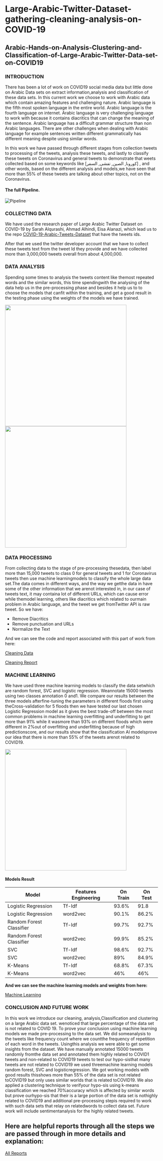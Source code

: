 # Large-Arabic-Twitter-Dataset-gathering-cleaning-analysis-on-COVID-19

## Arabic-Hands-on-Analysis-Clustering-and-Classification-of-Large-Arabic-Twitter-Data-set-on-COVID19

### INTRODUCTION

There has been a lot of work on COVID19 social media data but little done on Arabic Data sets on extract information,analysis and classification of these data sets. In this current work we choose to work with Arabic data which contain amazing features and challenging nature. Arabic language is the fifth most spoken language in the entire world. Arabic language is the fourth language on internet. Arabic language is very challenging language to work with because it contains diacritics that can change the meaning of the sentence. Arabic language has a difficult grammar structure than non Arabic languages. There are other challenges when dealing with Arabic language for example sentences written different grammatically has different meaning despite using similar words.

In this work we have passed through different stages from collection tweets to processing of the tweets, analysis these tweets, and lastly to classify these tweets on Coronavirus and general tweets to demonstrate that weets  collected based  on  some  keywords  like  [كورونا, الصين, تفشى, السفر] ,  and  other words, based on the different analysis and models,we  have  seen  that  more  than  55%  of  these  tweets  are  talking about  other  topics,  not  on  the  Coronavirus.

#### The full Pipeline.

![Pipeline](images/pipeline_of_data.png)

### COLLECTING DATA

We have used the research paper of Large Arabic Twitter Dataset on COVID-19 by Sarah Alqurashi, Ahmad Alhindi, Eisa Alanazi, which lead us to the repo
[COVID-19-Arabic-Tweets-Dataset](https://github.com/SarahAlqurashi/COVID-19-Arabic-Tweets-Dataset) that have the tweets ids.

After that we used the twitter developer account that we have to collect these tweets text from the tweet Id they provide and we have collected more than 3,000,000 tweets overall from about 4,000,000.

### DATA ANALYSIS
Spending some times to analysis the tweets content like themost repeated words and the similar words, this time spendingwith the analysing of the data help us in the pre-processing phase and besides it help us to to choose the models that canfit within the training, and get a good result in the testing phase using the weights of the models we have trained.

<p float="left">
  <img src="Tableau/word2vec_result_files/word2_vec_2_dierss_files/image004.jpg" width="400" height="400"/>
  <img src="images/image004.png" width="400" height="400"/>
</p>

### DATA  PROCESSING

From collecting data to the stage of pre-processing thesedata, then label more than 15,000 tweets to class 0 for general tweets and 1 for Coronavirus tweets then use machine learningmodels to classify the whole large data set.The data comes in different ways, and the way we getthe data in have some of the other information that we arenot interested in, in our case of tweets text, it may containa lot of different URLs, which can cause error while themodel learning, others like diacritics which related to ourmain problem in Arabic language, and the tweet we get fromTwitter API is raw tweet.
So we have:

- Remove Diacritics
- Remove punctuation and URLs
- Normalize the Text

And we can see the code and report associated with this part of work from here:

[Cleaning Data](https://github.com/Abdelrahmanrezk/Arabic-Hands-on-Analysis-Clustering-and-Classification-of-Large-Arabic-Twitter-Data-set-on-COVID19/blob/main/config_files/cleaning.py)

[Cleaning Report](https://github.com/Abdelrahmanrezk/Arabic-Hands-on-Analysis-Clustering-and-Classification-of-Large-Arabic-Twitter-Data-set-on-COVID19/blob/main/reports/pdf%20reports/Report_1_2_3_Configs_Gather_Clean_Data.pdf)


### MACHINE LEARNING

We have used three machine learning models to classify the data setwhich are random forest, SVC and logistic regression. Weannotate 15000 tweets using two classes annotation 0 and1. We compare our results between the three models afterfine-tuning the parameters in different floods first using theCross-validation for 5 floods then we have tested our last chosen Logistic Regression model as it gives the best trade-off between the most common problems in machine learning overfitting and underfitting to get more than 91% while it wasmore than 93% on different floods which were different in 2%out of overfitting and underfitting because of high predictionscore, and our results show that the classification AI modelsprove our idea that there is more than 55% of the tweets arenot related to COVID19.

<img src="images/image001.png" width="400" height="400"/>


#### Models Result

Model | Features Engineering  | On Train | On Test | 
--- | --- | --- | --- |
Logistic Regression | Tf-Idf  | 93.6% | 91.8 | 
Logistic Regression | word2vec | 90.1% | 86.2% | 
Random Forest Classifier | Tf-Idf  | 99.7% | 92.7% | 
Random Forest Classifier | word2vec | 99.9% | 85.2% | 
SVC | Tf-Idf | 98.6% | 92.7% | 
SVC  | word2vec | 89% | 84.9% | 
K-Means  | Tf-Idf | 68.8% | 67.3% | 
K-Means  | word2vec | 46% | 46% | 



**And we can see the machine learning models and weights from here:**

[Machine Learning](https://github.com/Abdelrahmanrezk/Arabic-Hands-on-Analysis-Clustering-and-Classification-of-Large-Arabic-Twitter-Data-set-on-COVID19/tree/main/ml_models)

### CONCLUSION AND  FUTURE WORK

In this work we introduce our cleaning, analysis,Classification and clustering on a large Arabic data set. wenoticed that large percentage of the data set is not related to COVID 19. To prove your conclusion using machine learning models we made pre-processing to the data set. We did someanalysis to the tweets like frequency count where we countthe frequency of repetition of each word in the tweets. Usingthis analysis we were able to get some insights from the dataset. We have manually annotated 15000 tweets randomly fromthe data set and annotated them highly related to COVID1 tweets and non-related to COVID19 tweets to test our hypo-sisthat  many  tweets  are  not  related  to  COVID19  we  used  threemachine  learning  models  random  forest,  SVC  and  logisticregression.  We  got  working  models  with  good  results  thisshows  more  than  55%  of  the  data  set  is  not  related  toCOVID19  but  only  uses  similar  worlds  that  is  related  toCOVID19.  We  also  applied  a  clustering  technique  to  verifyour  hypo-sis  using  k-means  classification  we  reached  70%accuracy  which  is  affected  by  similar  words  but  prove  ourhypo-sis  that  their  is  a  large  portion  of  the  data  set  is  nothighly related to COVID19 and additional pre-processing stepis  required  to  work  with  such  data  sets  that  relay  on  relatedwords to collect data set. Future work will include sentimentanalysis for the highly related tweets.

## Here are helpful reports through all the steps we are passed through in more details and explanation:

[All Reports](https://github.com/Abdelrahmanrezk/Arabic-Hands-on-Analysis-Clustering-and-Classification-of-Large-Arabic-Twitter-Data-set-on-COVID19/tree/main/reports/pdf%20reports)
